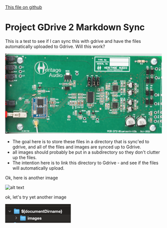 [This file on github](https://github.com/dca-io/docTest/blob/main/imagetest.md)

# Project GDrive 2 Markdown Sync
This is a test to see if I can sync this with gdrive and have the files automatically uploaded to Gdrive. Will this work?

![alt text](image.png)

* The goal here is to store these files in a directory that is sync'ed to gdrive, and all of the files and images are synced up to Gdrive.
* all images should probably be put in a subdirectory so they don't clutter up the files.
* The intention here is to link this directory to Gdrive - and see if the files will automatically upload.

Ok, here is another image

![alt text](${documentDirname}/images/image.png)

ok, let's try yet another image

![alt text](images/image.png)